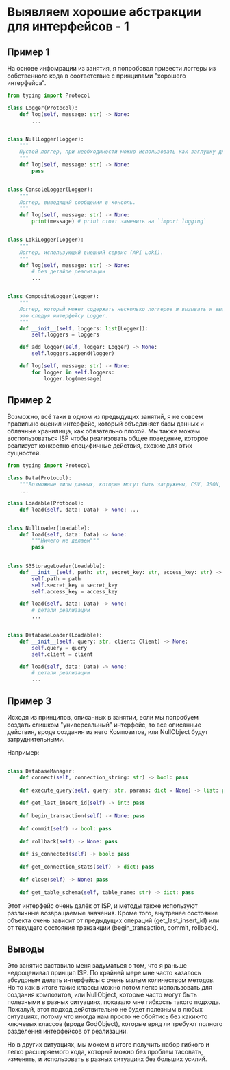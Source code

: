 # Выявляем хорошие абстракции для интерфейсов - 1

## Пример 1

На основе инфомрации из занятия, я попробовал привести логгеры из собственного кода в соответствие с принципами "хорошего интерфейса".

```python
from typing import Protocol

class Logger(Protocol):
    def log(self, message: str) -> None:
        ...


class NullLogger(Logger):
    """
    Пустой логгер, при необходимости можно использовать как заглушку для отключения логирования.
    """
    def log(self, message: str) -> None:
        pass


class ConsoleLogger(Logger):
    """
    Логгер, выводящий сообщения в консоль.
    """
    def log(self, message: str) -> None:
        print(message) # print стоит заменить на `import logging`


class LokiLogger(Logger):
    """
    Логгер, использующий внешний сервис (API Loki).
    """
    def log(self, message: str) -> None:
        # без детайле реализации 
        ...


class CompositeLogger(Logger):
    """
    Логгер, который может содержать несколько логгеров и вызывать и вызывать их все, при 
    это следуя интерфейсу Logger.
    """
    def __init__(self, loggers: list[Logger]):
        self.loggers = loggers

    def add_logger(self, logger: Logger) -> None:
        self.loggers.append(logger)

    def log(self, message: str) -> None:
        for logger in self.loggers:
            logger.log(message)

```

## Пример 2

Возможно, всё таки в одном из предыдущих занятий, я не совсем правильно оценил интерфейс, который объединяет
базы данных и облачные хранилища, как обязательно плохой. Мы также можем воспользоваться ISP чтобы реализовать
общее поведение, которое реализует конкретно специфичные действия, схожие для этих сущностей.

```python
from typing import Protocol

class Data(Protocol):
    """Возможные типы данных, которые могут быть загружены, CSV, JSON, XLSX, и т.д.."""
    ...

class Loadable(Protocol):
    def load(self, data: Data) -> None: ...


class NullLoader(Loadable):
    def load(self, data: Data) -> None:
        """Ничего не делаем"""
        pass
    

class S3StorageLoader(Loadable):
    def __init__(self, path: str, secret_key: str, access_key: str) -> None:
        self.path = path
        self.secret_key = secret_key
        self.access_key = access_key

    def load(self, data: Data) -> None:
        # детали реализации
        ...


class DatabaseLoader(Loadable):
    def __init__(self, query: str, client: Client) -> None:
        self.query = query
        self.client = client

    def load(self, data: Data) -> None:
        # детали реализации
        ...
```

## Пример 3

Исходя из принципов, описанных в занятии, если мы попробуем создать слишком "универсальный" интерфейс, то
все описанные действия, вроде создания из него Композитов, или NullObject будут затруднительными.

Например:

```python

class DatabaseManager:
    def connect(self, connection_string: str) -> bool: pass
    
    def execute_query(self, query: str, params: dict = None) -> list: pass
    
    def get_last_insert_id(self) -> int: pass
    
    def begin_transaction(self) -> None: pass
    
    def commit(self) -> bool: pass
    
    def rollback(self) -> None: pass
    
    def is_connected(self) -> bool: pass
    
    def get_connection_stats(self) -> dict: pass
    
    def close(self) -> None: pass
    
    def get_table_schema(self, table_name: str) -> dict: pass
```

Этот интерфейс очень далёк от ISP, и методы также используют различные возвращаемые значения.
Кроме того, внутренее состояние объекта очень зависит от предыдущих операций (get_last_insert_id)
или от текущего состояния транзакции (begin_transaction, commit, rollback).

## Выводы

Это занятие заставило меня задуматься о том, что я раньше недооценивал принцип ISP.
По крайней мере мне часто казалось абсудрным делать интерфейсы с очень малым количеством методов.
Но то как в итоге такие классы можно потом легко использовать для создания композитов, или NullObject,
которые часто могут быть полезными в разных ситуациях, показало мне гибкость такого подхода.
Пожалуй, этот подход действительно не будет полезным в любых ситуациях, потому что иногда нам 
просто не обойтись без каких-то ключевых классов (вроде GodObject), которые вряд ли требуют полного
разделения интерфейсов от реализации.

Но в других ситуациях, мы можем в итоге получить набор гибкого и легко расширяемого кода, который
можно без проблем тасовать, изменять, и использовать в разных ситуациях без больших усилий.